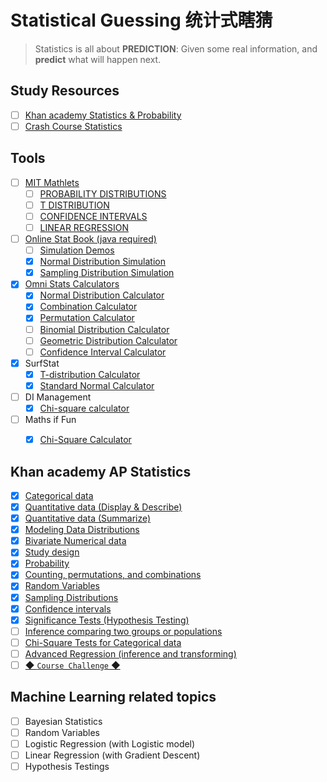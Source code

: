 # Statistical Guessing 统计式瞎猜
> Statistics is all about **PREDICTION**: Given some real information, and **predict** what will happen next.

## Study Resources
- [ ] [Khan academy Statistics & Probability](https://www.khanacademy.org/math/statistics-probability)
- [ ] [Crash Course Statistics](https://www.youtube.com/playlist?list=PL8dPuuaLjXtNM_Y-bUAhblSAdWRnmBUcr)

## Tools
- [ ] [MIT Mathlets](http://mathlets.org/mathlets/)
    - [ ] [PROBABILITY DISTRIBUTIONS](http://mathlets.org/mathlets/probability-distributions/)
    - [ ] [T DISTRIBUTION](http://mathlets.org/mathlets/t-distribution/)
    - [ ] [CONFIDENCE INTERVALS](http://mathlets.org/mathlets/confidence-intervals/)
    - [ ] [LINEAR REGRESSION](http://mathlets.org/mathlets/linear-regression/)
- [ ] [Online Stat Book (java required)](http://onlinestatbook.com/stat_sim/)
    - [ ] [Simulation Demos](http://onlinestatbook.com/chapter0/sims_demos.html)
    - [x] [Normal Distribution Simulation](http://onlinestatbook.com/2/calculators/normal_dist.html)
    - [x] [Sampling Distribution Simulation](http://onlinestatbook.com/stat_sim/sampling_dist/index.html)
- [x] [Omni Stats Calculators](https://www.omnicalculator.com/statistics)
    - [x] [Normal Distribution Calculator](https://www.omnicalculator.com/statistics/normal-distribution)
    - [x] [Combination Calculator](https://www.omnicalculator.com/statistics/combination)
    - [x] [Permutation Calculator](https://www.omnicalculator.com/statistics/permutation)
    - [ ] [Binomial Distribution Calculator](https://www.omnicalculator.com/statistics/binomial-distribution)
    - [ ] [Geometric Distribution Calculator](https://www.omnicalculator.com/statistics/geometric-distribution)
    - [ ] [Confidence Interval Calculator](https://www.omnicalculator.com/statistics/confidence-interval)
- [x] SurfStat
    - [x] [T-distribution Calculator](https://surfstat.anu.edu.au/surfstat-home/tables/t.php)
    - [x] [Standard Normal Calculator](https://surfstat.anu.edu.au/surfstat-home/tables/normal.php)
- [ ] DI Management
    - [x] [Chi-square calculator](https://www.di-mgt.com.au/chisquare-calculator.html)
- [ ] Maths if Fun
    - [x] [Chi-Square Calculator](https://www.mathsisfun.com/data/chi-square-calculator.html)


## Khan academy AP Statistics
- [x] [Categorical data](https://www.khanacademy.org/math/ap-statistics/analyzing-categorical-ap/modal/test/analyzing-categorical-ap-unit-test)
- [x] [Quantitative data (Display & Describe)](https://www.khanacademy.org/math/ap-statistics/quantitative-data-ap/modal/test/quantitative-data-ap-unit-test)
- [x] [Quantitative data (Summarize)](https://www.khanacademy.org/math/statistics-probability/summarizing-quantitative-data)
- [x] [Modeling Data Distributions](https://www.khanacademy.org/math/statistics-probability/modeling-distributions-of-data)
- [x] [Bivariate Numerical data](https://www.khanacademy.org/math/statistics-probability/describing-relationships-quantitative-data)
- [x] [Study design](https://www.khanacademy.org/math/statistics-probability/designing-studies)
- [x] [Probability](https://www.khanacademy.org/math/statistics-probability/probability-library/modal/test/probability-library-unit-test)
- [x] [Counting, permutations, and combinations](https://www.khanacademy.org/math/statistics-probability/counting-permutations-and-combinations/modal/test/combinatorics-probability-unit-test)
- [x] [Random Variables](https://www.khanacademy.org/math/statistics-probability/random-variables-stats-library/modal/test/random-variables-stats-library-unit-test)
- [x] [Sampling Distributions](https://www.khanacademy.org/math/statistics-probability/sampling-distributions-library/modal/test/sample-means-unit-test)
- [x] [Confidence intervals](https://www.khanacademy.org/math/statistics-probability/confidence-intervals-one-sample/modal/test/old-confidence-interval-videos-unit-test)
- [x] [Significance Tests (Hypothesis Testing)](https://www.khanacademy.org/math/statistics-probability/significance-tests-one-sample/modal/test/more-significance-testing-videos-unit-test)
- [ ] [Inference comparing two groups or populations](https://www.khanacademy.org/math/ap-statistics/two-sample-inference/modal/test/two-sample-t-test-means-unit-test)
- [ ] [Chi-Square Tests for Categorical data](https://www.khanacademy.org/math/statistics-probability/inference-categorical-data-chi-square-tests/modal/test/chi-square-tests-for-homogeneity-and-association-independence-unit-test)
- [ ] [Advanced Regression (inference and transforming)](https://www.khanacademy.org/math/ap-statistics/inference-slope-linear-regression/modal/test/inference-slope-unit-test)
- [ ] [◆ `Course Challenge` ◆](https://www.khanacademy.org/math/statistics-probability/modal/test/subject-challenge)

## Machine Learning related topics
- [ ] Bayesian Statistics
- [ ] Random Variables
- [ ] Logistic Regression (with Logistic model)
- [ ] Linear Regression (with Gradient Descent)
- [ ] Hypothesis Testings